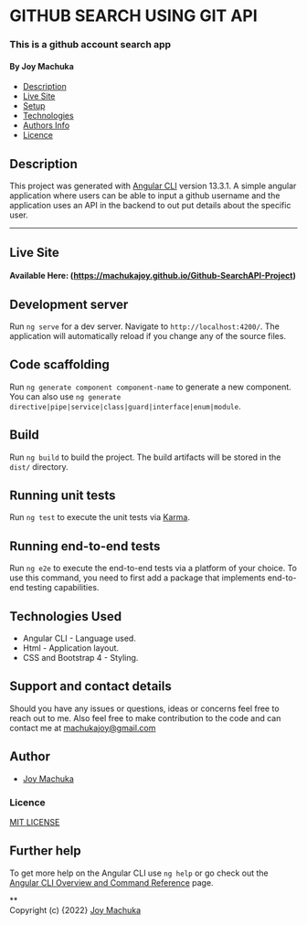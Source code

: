 # GITHUB SEARCH USING GIT API

### This is a github account search app
#### By **Joy Machuka**

+ [Description](#Description)
+ [Live Site](#Live-Site)
+ [Setup](#Build)
+ [Technologies](#Technologies-Used)
+ [Authors Info](#Author)
+ [Licence](#Licence)

## Description
This project was generated with [Angular CLI](https://github.com/angular/angular-cli) version 13.3.1.
A simple angular application where users can be able to input a github username and the application uses an API in the backend to out put details about the specific user.
<hr>

## Live Site

#### Available Here: (https://machukajoy.github.io/Github-SearchAPI-Project)

## Development server

Run `ng serve` for a dev server. Navigate to `http://localhost:4200/`. The application will automatically reload if you change any of the source files.

## Code scaffolding

Run `ng generate component component-name` to generate a new component. You can also use `ng generate directive|pipe|service|class|guard|interface|enum|module`.

## Build

Run `ng build` to build the project. The build artifacts will be stored in the `dist/` directory.

## Running unit tests

Run `ng test` to execute the unit tests via [Karma](https://karma-runner.github.io).

## Running end-to-end tests

Run `ng e2e` to execute the end-to-end tests via a platform of your choice. To use this command, you need to first add a package that implements end-to-end testing capabilities.

## Technologies Used

* Angular CLI - Language used.
* Html - Application layout.
* CSS and Bootstrap 4 - Styling.

## Support and contact details
Should you have any issues or questions, ideas or concerns feel free to reach out to me. Also feel free to make contribution to the code and can contact me at machukajoy@gmail.com
## Author

- [Joy Machuka](https://github.com/MachukaJoy)

### Licence
[MIT LICENSE](https://github.com/MachukaJoy/Github-SearchAPI-Project/blob/main/LICENSE)<br>

## Further help

To get more help on the Angular CLI use `ng help` or go check out the [Angular CLI Overview and Command Reference](https://angular.io/cli) page.

** <br>
Copyright (c) {2022} [Joy Machuka ](https://github.com/MachukaJoy)